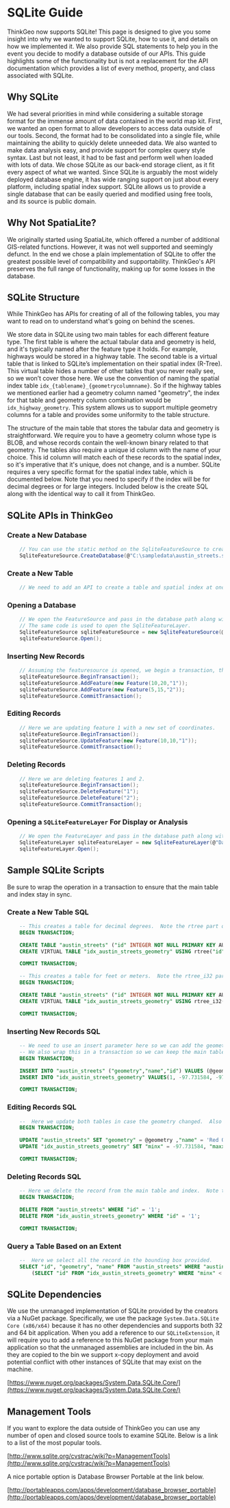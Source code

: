 # SQLite Guide

ThinkGeo now supports SQLite! This page is designed to give you some insight into why we wanted to support SQLite, how to use it, and details on how we implemented it. We also provide SQL statements to help you in the event you decide to modify a database outside of our APIs. This guide highlights some of the functionality but is not a replacement for the API documentation which provides a list of every method, property, and class associated with SQLite.

## Why SQLite
We had several priorities in mind while considering a suitable storage format for the immense amount of data contained in the world map kit.  First, we wanted an open format to allow developers to access data outside of our tools.  Second, the format had to be consolidated into a single file, while maintaining the ability to quickly delete unneeded data. We also wanted to make data analysis easy, and provide support for complex query style syntax. Last but not least, it had to be fast and perform well when loaded with lots of data. We chose SQLite as our back-end storage client, as it fit every aspect of what we wanted. Since SQLite is arguably the most widely deployed database engine, it has wide ranging support on just about every platform, including spatial index support.  SQLite allows us to provide a single database that can be easily queried and modified using free tools, and its source is public domain.

## Why Not SpatiaLite?

We originally started using SpatiaLite, which offered a number of additional GIS-related functions. However, it was not well supported and seemingly defunct. In the end we chose a plain implementation of SQLite to offer the greatest possible level of compatibility and supportability. ThinkGeo's API preserves the full range of functionality, making up for some losses in the database.

## SQLite Structure

While ThinkGeo has APIs for creating of all of the following tables, you may want to read on to understand what's going on behind the scenes.

We store data in SQLite using two main tables for each different feature type. The first table is where the actual tabular data and geometry is held, and it's typically named after the feature type it holds. For example, highways would be stored in a highway table. The second table is a virtual table that is linked to SQLite’s implementation on their spatial index (R-Tree). This virtual table hides a number of other tables that you never really see, so we won’t cover those here. We use the convention of naming the spatial index table `idx_{tablename}_{geometrycolumnname}`. So if the highway tables we mentioned earlier had a geometry column named "geometry", the index for that table and geometry column combination would be `idx_highway_geometry`. This system allows us to support multiple geometry columns for a table and provides some uniformity to the table structure.

The structure of the main table that stores the tabular data and geometry is straightforward. We require you to have a geometry column whose type is BLOB, and whose records contain the well-known binary related to that geometry. The tables also require a unique id column with the name of your choice. This id column will match each of these records to the spatial index, so it's imperative that it's unique, does not change, and is a number. SQLite requires a very specific format for the spatial index table, which is documented below. Note that you need to specify if the index will be for decimal degrees or for large integers. Included below is the create SQL along with the identical way to call it from ThinkGeo.

## SQLite APIs in ThinkGeo

### Create a New Database

```csharp
    // You can use the static method on the SqliteFeatureSource to create a new database file.
    SqliteFeatureSource.CreateDatabase(@"C:\sampledata\austin_streets.sqlite");
```

### Create a New Table

```csharp
    // We need to add an API to create a table and spatial index at once.
```

### Opening a Database

```csharp
    // We open the FeatureSource and pass in the database path along with the table name, id column and geometry column.
    // The same code is used to open the SqliteFeatureLayer.
    SqliteFeatureSource sqliteFeatureSource = new SqliteFeatureSource(@"Data Source=C:\sampledata\austin_streets.sqlite;Version=3;", "austin_streets", "id", "geometry");
    sqliteFeatureSource.Open();
```

### Inserting New Records

```csharp
    // Assuming the featuresource is opened, we begin a transaction, then add the new records and call the commit transaction.
    sqliteFeatureSource.BeginTransaction();
    sqliteFeatureSource.AddFeature(new Feature(10,20,"1"));
    sqliteFeatureSource.AddFeature(new Feature(5,15,"2"));
    sqliteFeatureSource.CommitTransaction();
```

### Editing Records

```csharp
    // Here we are updating feature 1 with a new set of coordinates.
    sqliteFeatureSource.BeginTransaction();
    sqliteFeatureSource.UpdateFeature(new Feature(10,10,"1"));
    sqliteFeatureSource.CommitTransaction();
```

### Deleting Records

```csharp
    // Here we are deleting features 1 and 2.
    sqliteFeatureSource.BeginTransaction();
    sqliteFeatureSource.DeleteFeature("1");
    sqliteFeatureSource.DeleteFeature("2");
    sqliteFeatureSource.CommitTransaction();
```

### Opening a `SQLiteFeatureLayer` For Display or Analysis

```csharp
    // We open the FeatureLayer and pass in the database path along with the table name, id column and geometry column.
    SqliteFeatureLayer sqliteFeatureLayer = new SqliteFeatureLayer(@"Data Source=C:\sampledata\austin_streets.sqlite;Version=3;", "austin_streets", "id", "geometry");
    sqliteFeatureLayer.Open();
```
 
## Sample SQLite Scripts

Be sure to wrap the operation in a transaction to ensure that the main table and index stay in sync.

### Create a New Table SQL

```sql
    -- This creates a table for decimal degrees.  Note the rtree part of the CREATE VIRTUAL TABLE
    BEGIN TRANSACTION;

    CREATE TABLE "austin_streets" ("id" INTEGER NOT NULL PRIMARY KEY AUTOINCREMENT, "geometry" BLOB, "name" TEXT);
    CREATE VIRTUAL TABLE "idx_austin_streets_geometry" USING rtree("id", "minx", "maxx", "miny", "maxy")

    COMMIT TRANSACTION;

    -- This creates a table for feet or meters.  Note the rtree_i32 part of the CREATE VIRTUAL TABLE
    BEGIN TRANSACTION;

    CREATE TABLE "austin_streets" ("id" INTEGER NOT NULL PRIMARY KEY AUTOINCREMENT, "geometry" BLOB, "name" TEXT);
    CREATE VIRTUAL TABLE "idx_austin_streets_geometry" USING rtree_i32("id", "minx", "maxx", "miny", "maxy")

    COMMIT TRANSACTION;
```

### Inserting New Records SQL

```sql
    -- We need to use an insert parameter here so we can add the geometry well known binary
    -- We also wrap this in a transaction so we can keep the main table and spatial index in sync
    BEGIN TRANSACTION;

    INSERT INTO "austin_streets" ("geometry","name","id") VALUES (@geometry,'Oak Street',1);
    INSERT INTO "idx_austin_streets_geometry" VALUES(1, -97.731584, -97.731192, 30.349088, 30.349304999999998)

    COMMIT TRANSACTION;
```

### Editing Records SQL

```sql
    --  Here we update both tables in case the geometry changed.  Also note that we are using a query parameter so we can pass in the geometry as well known binary
    BEGIN TRANSACTION;

    UPDATE "austin_streets" SET "geometry" = @geometry ,"name" = 'Red Oak Street' WHERE "id" = 1"
    UPDATE "idx_austin_streets_geometry" SET "minx" = -97.731584, "maxx" = -97.731192, "miny" = 30.349088, "maxy" = 30.349304999999998 WHERE "id" = 1"

    COMMIT TRANSACTION;
```

### Deleting Records SQL

```sql
    -- Here we delete the record from the main table and index.  Note that we do this in a transaction to keep them in sync.
    BEGIN TRANSACTION;

    DELETE FROM "austin_streets" WHERE "id" = '1';
    DELETE FROM "idx_austin_streets_geometry" WHERE "id" = '1';

    COMMIT TRANSACTION;
```

### Query a Table Based on an Extent

```sql
    --  Here we select all the record in the bounding box provided.
    SELECT "id", "geometry", "name" FROM "austin_streets" WHERE "austin_streets"."id" IN 
        (SELECT "id" FROM "idx_austin_streets_geometry" WHERE "minx" < -97.7340560913086 AND "maxx" > -97.7399658203125 AND "miny" < 30.294225692749 AND "maxy" > 30.288595199585);
```

## SQLite Dependencies

We use the unmanaged implementation of SQLite provided by the creators via a NuGet package. Specifically, we use the package `System.Data.SQLite Core (x86/x64)` because it has no other dependencies and supports both 32 and 64 bit application. When you add a reference to our `SQLiteExtension`, it will require you to add a reference to this NuGet package from your main application so that the unmanaged assemblies are included in the bin. As they are copied to the bin we support x-copy deployment and avoid potential conflict with other instances of SQLite that may exist on the machine.

[https://www.nuget.org/packages/System.Data.SQLite.Core/](https://www.nuget.org/packages/System.Data.SQLite.Core/)

## Management Tools

If you want to explore the data outside of ThinkGeo you can use any number of open and closed source tools to examine SQLite.  Below is a link to a list of the most popular tools.

[http://www.sqlite.org/cvstrac/wiki?p=ManagementTools](http://www.sqlite.org/cvstrac/wiki?p=ManagementTools)

A nice portable option is Database Browser Portable at the link below.

[http://portableapps.com/apps/development/database_browser_portable](http://portableapps.com/apps/development/database_browser_portable)
